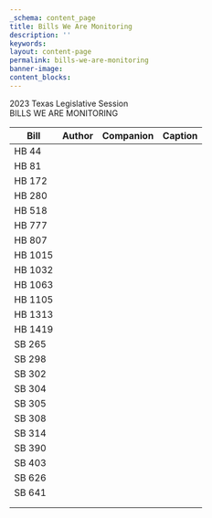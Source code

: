 ```yaml
---
_schema: content_page
title: Bills We Are Monitoring
description: ''
keywords:
layout: content-page
permalink: bills-we-are-monitoring
banner-image:
content_blocks:
---
```

​​​​​​2023 Texas Legislative Session<br>BILLS WE ARE MONITORING

| Bill | Author | Companion | Caption |
| --- | --- | --- | --- |
| HB 44 |  |  | |
| HB 81 |  |  | |
| HB 172 |  |  | |
| HB 280 |  |  | |
| HB 518 |  |  | |
| HB 777 |  |  | |
| HB 807 |  |  | |
| HB 1015 |  |  | |
| HB 1032 |  |  | |
| HB 1063 |  |  | |
| HB 1105 |  |  | |
| HB 1313 |  |  | |
| HB 1419 |  |  | |
| SB 265 |  |  | |
| SB 298 |  |  | |
| SB 302 |  |  | |
| SB 304 |  |  | |
| SB 305 |  |  | |
| SB 308 |  |  | |
| SB 314 |  |  | |
| SB 390 |  |  | |
| SB 403 |  |  | |
| SB 626 |  |  | |
| SB 641 |  |  | |
|  |  |  | |
|  |  |  | |

&nbsp;